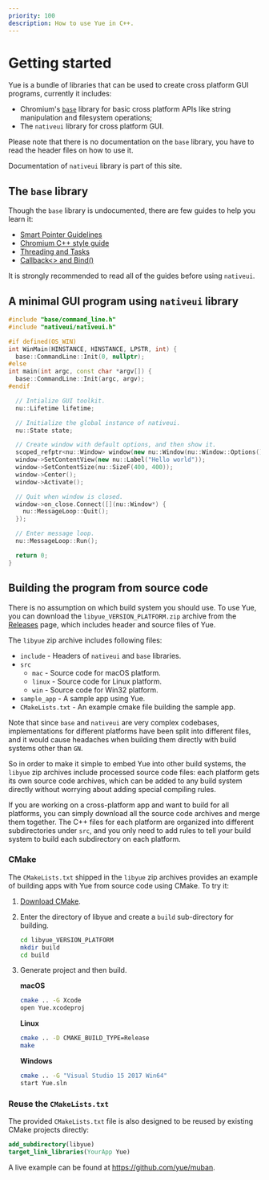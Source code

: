 ```yaml
---
priority: 100
description: How to use Yue in C++.
---
```


# Getting started

Yue is a bundle of libraries that can be used to create cross platform GUI
programs, currently it includes:

* Chromium's [`base`][base] library for basic cross platform APIs like
  string manipulation and filesystem operations;
* The `nativeui` library for cross platform GUI.

Please note that there is no documentation on the `base` library, you have to
read the header files on how to use it.

Documentation of `nativeui` library is part of this site.

## The `base` library

Though the `base` library is undocumented, there are few guides to help you
learn it:

* [Smart Pointer Guidelines](https://www.chromium.org/developers/smart-pointer-guidelines)
* [Chromium C++ style guide](https://source.chromium.org/chromium/chromium/src/+/master:styleguide/c++/c++.md)
* [Threading and Tasks](https://source.chromium.org/chromium/chromium/src/+/master:docs/threading_and_tasks.md)
* [Callback<> and Bind()](https://source.chromium.org/chromium/chromium/src/+/master:docs/callback.md)

It is strongly recommended to read all of the guides before using `nativeui`.

## A minimal GUI program using `nativeui` library

```c++
#include "base/command_line.h"
#include "nativeui/nativeui.h"

#if defined(OS_WIN)
int WinMain(HINSTANCE, HINSTANCE, LPSTR, int) {
  base::CommandLine::Init(0, nullptr);
#else
int main(int argc, const char *argv[]) {
  base::CommandLine::Init(argc, argv);
#endif

  // Intialize GUI toolkit.
  nu::Lifetime lifetime;

  // Initialize the global instance of nativeui.
  nu::State state;

  // Create window with default options, and then show it.
  scoped_refptr<nu::Window> window(new nu::Window(nu::Window::Options()));
  window->SetContentView(new nu::Label("Hello world"));
  window->SetContentSize(nu::SizeF(400, 400));
  window->Center();
  window->Activate();

  // Quit when window is closed.
  window->on_close.Connect([](nu::Window*) {
    nu::MessageLoop::Quit();
  });

  // Enter message loop.
  nu::MessageLoop::Run();

  return 0;
}
```

## Building the program from source code

There is no assumption on which build system you should use. To use Yue, you can
download the `libyue_VERSION_PLATFORM.zip` archive from the [Releases][releases]
page, which includes header and source files of Yue.

The `libyue` zip archive includes following files:

* `include` - Headers of `nativeui` and `base` libraries.
* `src`
  * `mac` - Source code for macOS platform.
  * `linux` - Source code for Linux platform.
  * `win` - Source code for Win32 platform.
* `sample_app` - A sample app using Yue.
* `CMakeLists.txt` - An example cmake file building the sample app.

Note that since `base` and `nativeui` are very complex codebases,
implementations for different platforms have been split into different files,
and it would cause headaches when building them directly with build systems
other than `GN`.

So in order to make it simple to embed Yue into other build systems, the
`libyue` zip archives include processed source code files: each platform gets
its own source code archives, which can be added to any build system directly
without worrying about adding special compiling rules.

If you are working on a cross-platform app and want to build for all platforms,
you can simply download all the source code archives and merge them together.
The C++ files for each platform are organized into different subdirectories
under `src`, and you only need to add rules to tell your build system to build
each subdirectory on each platform.

### CMake

The `CMakeLists.txt` shipped in the `libyue` zip archives provides an example
of building apps with Yue from source code using CMake. To try it:

1. [Download CMake](https://cmake.org/download/).

2. Enter the directory of libyue and create a `build` sub-directory for
   building.

    ```bash
    cd libyue_VERSION_PLATFORM
    mkdir build
    cd build
    ```

3. Generate project and then build.

   __macOS__

   ```bash
   cmake .. -G Xcode
   open Yue.xcodeproj
   ```

   __Linux__

   ```bash
   cmake .. -D CMAKE_BUILD_TYPE=Release
   make
   ```

   __Windows__

   ```bash
   cmake .. -G "Visual Studio 15 2017 Win64"
   start Yue.sln
   ```

### Reuse the `CMakeLists.txt`

The provided `CMakeLists.txt` file is also designed to be reused by existing
CMake projects directly:

```cmake
add_subdirectory(libyue)
target_link_libraries(YourApp Yue)
```

A live example can be found at https://github.com/yue/muban.

[base]: https://chromium.googlesource.com/chromium/src/base/
[releases]: https://github.com/yue/yue/releases
